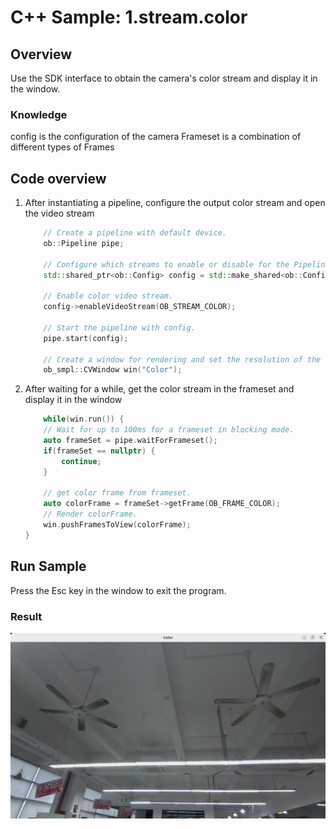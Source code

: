 # C++ Sample: 1.stream.color

## Overview

Use the SDK interface to obtain the camera's color stream and display it in the window.

### Knowledge

config is the configuration of the camera
Frameset is a combination of different types of Frames

## Code overview

1. After instantiating a pipeline, configure the output color stream and open the video stream

    ```cpp
        // Create a pipeline with default device.
        ob::Pipeline pipe;

        // Configure which streams to enable or disable for the Pipeline by creating a Config.
        std::shared_ptr<ob::Config> config = std::make_shared<ob::Config>();

        // Enable color video stream.
        config->enableVideoStream(OB_STREAM_COLOR);

        // Start the pipeline with config.
        pipe.start(config);

        // Create a window for rendering and set the resolution of the window.
        ob_smpl::CVWindow win("Color");
    ```

2. After waiting for a while, get the color stream in the frameset and display it in the window

    ```cpp
        while(win.run()) {
        // Wait for up to 100ms for a frameset in blocking mode.
        auto frameSet = pipe.waitForFrameset();
        if(frameSet == nullptr) {
            continue;
        }

        // get color frame from frameset.
        auto colorFrame = frameSet->getFrame(OB_FRAME_COLOR);
        // Render colorFrame.
        win.pushFramesToView(colorFrame);
    }
    ```

## Run Sample

Press the Esc key in the window to exit the program.

### Result

![result](/docs/resource/color.jpg)
